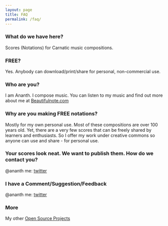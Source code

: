 ```yaml
---
layout: page
title: FAQ
permalink: /faq/
---
```


###  What do we have here?

Scores (Notations) for Carnatic music compositions. 

### FREE?

Yes. Anybody can download/print/share for personal, non-commercial use.

### Who are you?

I am Ananth. I compose music.  You can listen to my music and find out more about me at [Beautifulnote.com](http://beautifulnote.com/blog) 

### Why are you making FREE notations?

Mostly for my own personal use. Most of these compositions are over 100 years old. Yet, there are a very few scores that can be freely shared by learners and enthusiasts. So I offer my work under creative commons so anyone can use and share - for personal use. 

### Your scores look neat. We want to publish them. How do we contact you?

@ananth me: [twitter]

### I have a Comment/Suggestion/Feedback

@ananth me: [twitter]

### More

My other [Open Source Projects](http://ananthp.github.io)


[twitter]: https://twitter.com/ananth
